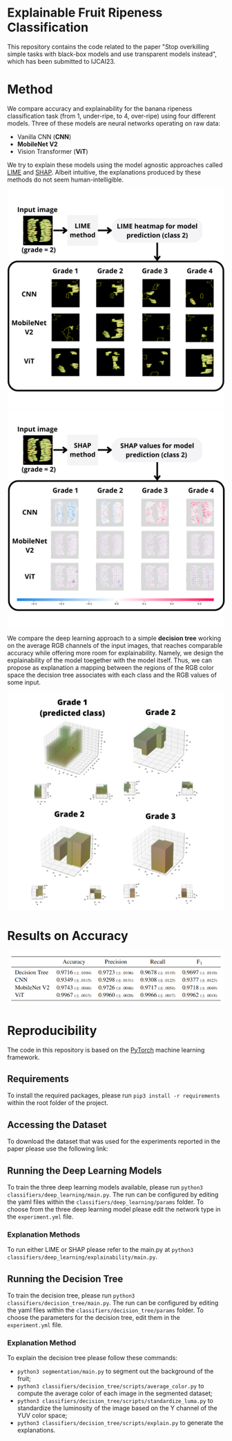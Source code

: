# Explainable Fruit Ripeness Classification

This repository contains the code related to the paper "Stop overkilling simple tasks with black-box models and use
transparent models instead", which has been submitted to IJCAI23.

# Method

We compare accuracy and explainability for the banana ripeness classification task (from 1, under-ripe, to 4, over-ripe)
using four different models.
Three of these models are neural networks operating on raw data:

* Vanilla CNN (**CNN**)
* **MobileNet V2**
* Vision Transformer (**ViT**)

We try to explain these models using the model agnostic approaches
called [LIME](https://dl.acm.org/doi/10.1145/2939672.2939778) and [SHAP](https://arxiv.org/abs/1705.07874). Albeit
intuitive, the explanations produced by these methods do not seem human-intelligible.

![LIME approach explanation](docs/lime-explanation.png "LIME explanation")
![SHAP approach explanation](docs/shap-explanation.png "SHAP explanation")

We compare the deep learning approach to a simple **decision tree** working on the average RGB channels of the input
images, that reaches comparable accuracy while offering more room for explainability. Namely, we design the
explainability of the model toegether with the model itself. Thus, we can propose as explanation a mapping between the
regions of the RGB color space the decision tree associates with each class and the RGB values of some input.

![RGB approach explanation](docs/rgb-explanation.png "RGB explanation")

# Results on Accuracy

![Accuracy Results](docs/accuracy-results.png "Accuracy")

# Reproducibility

The code in this repository is based on the [PyTorch](https://pytorch.org/) machine learning framework.

## Requirements

To install the required packages, please run `pip3 install -r requirements` within the root folder of the project.

## Accessing the Dataset

To download the dataset that was used for the experiments reported in the paper please use the following link:

## Running the Deep Learning Models

To train the three deep learning models available, please run `python3 classifiers/deep_learning/main.py`. The run can
be configured by editing the yaml files within the `classifiers/deep_learning/params` folder. To choose from the three
deep learning model please edit the network type in the `experiment.yml` file.

### Explanation Methods

To run either LIME or SHAP please refer to the main.py at `python3 classifiers/deep_learning/explainability/main.py`.

## Running the Decision Tree

To train the decision tree, please run `python3 classifiers/decision_tree/main.py`. The run can be configured by editing
the yaml files within the `classifiers/decision_tree/params` folder. To choose the parameters for the decision tree,
edit them in the `experiment.yml` file.

### Explanation Method

To explain the decision tree please follow these commands:

* `python3 segmentation/main.py` to segment out the background of the fruit;
* `python3 classifiers/decision_tree/scripts/average_color.py` to compute the average color of each image in the
  segmented dataset;
* `python3 classifiers/decision_tree/scripts/standardize_luma.py` to standardize the luminosity of the image based on
  the Y channel of the YUV color space;
* `python3 classifiers/decision_tree/scripts/explain.py` to generate the explanations.
